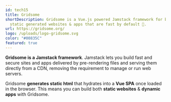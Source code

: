 ```yaml
---
id: tech15
title: Gridsome
shortDescription: Gridsome is a Vue.js powered Jamstack framework for building
  static generated websites & apps that are fast by default 🚀.
url: https://gridsome.org/
logo: /uploads/logo-gridsome.svg
color: "#00835C"
featured: true
---
```

**Gridsome is a Jamstack framework**. Jamstack lets you build fast and secure sites and apps delivered by pre-rendering files and serving them directly from a CDN, removing the requirement to manage or run web servers.



Gridsome **generates static html** that hydrates into a **Vue SPA** once loaded in the browser. This means you can build both **static websites** & **dynamic apps** with Gridsome.